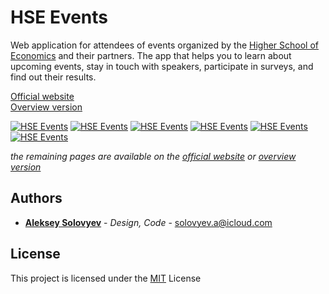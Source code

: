 # HSE Events

Web application for attendees of events organized by the [Higher School of Economics](https://spb.hse.ru/en/) and their partners. The app that helps you to learn about upcoming events, stay in touch with speakers, participate in surveys, and find out their results.

[Official website](https://hes.website)<br/>
[Overview version](https://alsolovyev.github.ie-events)

[![HSE Events](https://habrastorage.org/webt/q7/ho/mv/q7homvwdwfqwicprga5h1hntpqm.jpeg)](https://alsolovyev.github.io/hse-events/)
[![HSE Events](https://habrastorage.org/webt/ka/e7/yv/kae7yvg2w7nrdzx1hbnik0rrv2k.jpeg)](https://alsolovyev.github.io/hse-events/)
[![HSE Events](https://habrastorage.org/webt/gx/2u/er/gx2uermk8zg_vfwh6qsj9fqjfsm.jpeg)](https://alsolovyev.github.io/hse-events/)
[![HSE Events](https://habrastorage.org/webt/su/os/fe/suosfe-adhjswsxuirre6pmuyae.jpeg)](https://alsolovyev.github.io/hse-events/)
[![HSE Events](https://habrastorage.org/webt/ou/mn/gb/oumngbq_0htfgf7cgb_vxwqbzps.jpeg)](https://alsolovyev.github.io/hse-events/)
[![HSE Events](https://habrastorage.org/webt/4v/dw/ds/4vdwdsxncnrjjp9t2eymbljdf54.jpeg)](https://alsolovyev.github.io/hse-events/)

*the remaining pages are available on the [official website](https://hes.website) or [overview version](https://alsolovyev.github.ie-events)*

## Authors
* **[Aleksey Solovyev](https://github.com/alsolovyev)** - *Design, Code* - [solovyev.a@icloud.com](mailto:solovyev.a@icloud.com)

## License
This project is licensed under the [MIT](./LICENSE) License
